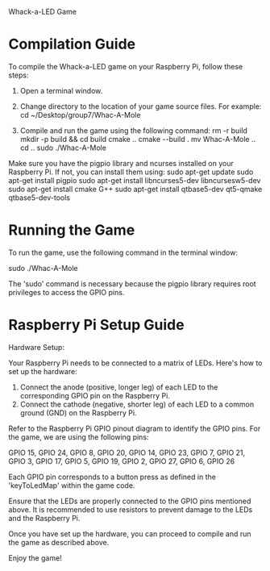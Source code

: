 Whack-a-LED Game


Compilation Guide
==================

To compile the Whack-a-LED game on your Raspberry Pi, follow these steps:

1. Open a terminal window.
2. Change directory to the location of your game source files. For example:
   cd ~/Desktop/group7/Whac-A-Mole

3. Compile and run the game using the following command:
   rm -r build
   mkdir -p build && cd build
   cmake ..
   cmake --build .
   mv Whac-A-Mole ..
   cd ..
   sudo ./Whac-A-Mole
   
Make sure you have the pigpio library and ncurses installed on your Raspberry Pi. If not, you can install them using:
   sudo apt-get update
   sudo apt-get install pigpio
   sudo apt-get install libncurses5-dev libncursesw5-dev
   sudo apt-get install cmake G++
   sudo apt-get install qtbase5-dev qt5-qmake qtbase5-dev-tools


Running the Game
================

To run the game, use the following command in the terminal window:

   sudo ./Whac-A-Mole

The 'sudo' command is necessary because the pigpio library requires root privileges to access the GPIO pins.


Raspberry Pi Setup Guide
======================

Hardware Setup:

Your Raspberry Pi needs to be connected to a matrix of LEDs. Here's how to set up the hardware:

1. Connect the anode (positive, longer leg) of each LED to the corresponding GPIO pin on the Raspberry Pi.
2. Connect the cathode (negative, shorter leg) of each LED to a common ground (GND) on the Raspberry Pi.

Refer to the Raspberry Pi GPIO pinout diagram to identify the GPIO pins. For the game, we are using the following pins:

   GPIO 15, GPIO 24, GPIO 8, GPIO 20, 
   GPIO 14, GPIO 23, GPIO 7, GPIO 21,
   GPIO  3, GPIO 17, GPIO 5, GPIO 19, 
   GPIO  2, GPIO 27, GPIO 6, GPIO 26

Each GPIO pin corresponds to a button press as defined in the 'keyToLedMap' within the game code.

Ensure that the LEDs are properly connected to the GPIO pins mentioned above. It is recommended to use resistors to prevent damage to the LEDs and the Raspberry Pi.

Once you have set up the hardware, you can proceed to compile and run the game as described above.

Enjoy the game!
